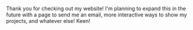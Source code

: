 Thank you for checking out my website! I'm planning to expand this in the future with a page to send me an email, more interactive ways to show my projects, and whatever else! Keen!
